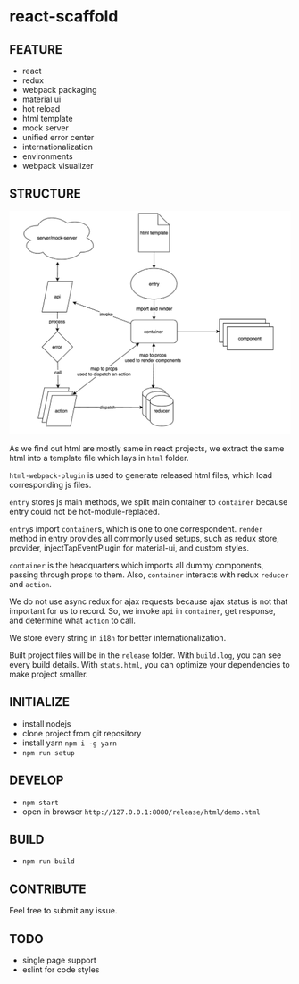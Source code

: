 # react-scaffold

## FEATURE

- react
- redux
- webpack packaging
- material ui
- hot reload
- html template
- mock server
- unified error center
- internationalization
- environments
- webpack visualizer

## STRUCTURE

![flowchart](/docs/flowchart.png)

As we find out html are mostly same in react projects, we extract the same html into a template file which lays in `html` folder.

`html-webpack-plugin` is used to generate released html files, which load corresponding js files.

`entry` stores js main methods, we split main container to `container` because entry could not be hot-module-replaced.

`entry`s import `container`s, which is one to one correspondent. `render` method in entry provides all commonly used setups, such as redux store, provider, injectTapEventPlugin for material-ui, and custom styles.

`container` is the headquarters which imports all dummy components, passing through props to them. Also, `container` interacts with redux `reducer` and `action`.

We do not use async redux for ajax requests because ajax status is not that important for us to record. So, we invoke `api` in `container`, get response, and determine what `action` to call.

We store every string in `i18n` for better internationalization.

Built project files will be in the `release` folder. With `build.log`, you can see every build details. With `stats.html`, you can optimize your dependencies to make project smaller.

## INITIALIZE

- install nodejs
- clone project from git repository
- install yarn `npm i -g yarn`
- `npm run setup`

## DEVELOP

- `npm start`
- open in browser `http://127.0.0.1:8080/release/html/demo.html`

## BUILD

- `npm run build`

## CONTRIBUTE

Feel free to submit any issue.

## TODO

- single page support
- eslint for code styles
